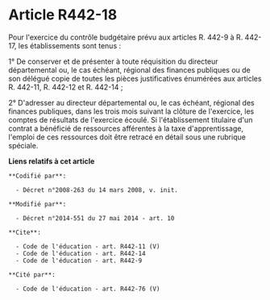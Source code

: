 # Article R442-18

Pour l'exercice du contrôle budgétaire prévu aux articles R. 442-9 à R. 442-17, les établissements sont tenus : 

1° De conserver et de présenter à toute réquisition du   directeur départemental ou, le cas échéant, régional des finances
publiques ou de son délégué copie de toutes les pièces justificatives énumérées aux articles R. 442-11, R. 442-12 et R.
442-14 ; 

2° D'adresser au   directeur départemental ou, le cas échéant, régional des finances publiques, dans les trois mois suivant
la clôture de l'exercice, les comptes de résultats de l'exercice écoulé. Si l'établissement titulaire d'un contrat a
bénéficié de ressources afférentes à la taxe d'apprentissage, l'emploi de ces ressources doit être retracé en détail sous une
rubrique spéciale.

**Liens relatifs à cet article**

	**Codifié par**:

	  - Décret n°2008-263 du 14 mars 2008, v. init.

	**Modifié par**:

	  - Décret n°2014-551 du 27 mai 2014 - art. 10

	**Cite**:

	  - Code de l'éducation - art. R442-11 (V)
	  - Code de l'éducation - art. R442-14
	  - Code de l'éducation - art. R442-9

	**Cité par**:

	  - Code de l'éducation - art. R442-76 (V)
